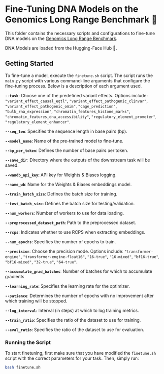 # Fine-Tuning DNA Models on the Genomics Long Range Benchmark 🧬

This folder contains the necessary scripts and configurations to fine-tune DNA models on the [Genomics Long Range Benchmark](https://huggingface.co/datasets/InstaDeepAI/genomics-long-range-benchmark).

DNA Models are loaded from the Hugging-Face Hub 🤗.

## Getting Started

To fine-tune a model, execute the `finetune.sh` script. The script runs the `main.py` script with various command-line arguments that configure the fine-tuning process. Below is a description of each argument used.

**`--task`**: Choose one of the predefined variant effects. Options include: `"variant_effect_causal_eqtl"`, `"variant_effect_pathogenic_clinvar"`, `"variant_effect_pathogenic_omim"`, `"cage_prediction"`, `"bulk_rna_expression"`, `"chromatin_features_histone_marks"`, `"chromatin_features_dna_accessibility"`, `"regulatory_element_promoter"`, `"regulatory_element_enhancer"`.

**`--seq_len`**: Specifies the sequence length in base pairs (bp).

**`--model_name`**: Name of the pre-trained model to fine-tune.

**`--bp_per_token`**: Defines the number of base pairs per token.

**`--save_dir`**: Directory where the outputs of the downstream task will be saved.

**`--wandb_api_key`**: API key for Weights & Biases logging.

**`--name_wb`**: Name for the Weights & Biases embeddings model.

**`--train_batch_size`**: Defines the batch size for training.

**`--test_batch_size`**: Defines the batch size for testing/validation.

**`--num_workers`**: Number of workers to use for data loading.

**`--preprocessed_dataset_path`**: Path to the preprocessed dataset.

**`--rcps`**: Indicates whether to use RCPS when extracting embeddings.

**`--num_epochs`**: Specifies the number of epochs to train.

**`--precision`**: Choose the precision mode. Options include: `"transformer-engine"`, `"transformer-engine-float16"`, `"16-true"`, `"16-mixed"`, `"bf16-true"`, `"bf16-mixed"`, `"32-true"`, `"64-true"`.

**`--accumulate_grad_batches`**: Number of batches for which to accumulate gradients.

**`--learning_rate`**: Specifies the learning rate for the optimizer.

**`--patience`**: Determines the number of epochs with no improvement after which training will be stopped.

**`--log_interval`**: Interval (in steps) at which to log training metrics.

**`--train_ratio`**: Specifies the ratio of the dataset to use for training.

**`--eval_ratio`**: Specifies the ratio of the dataset to use for evaluation.



### Running the Script

To start finetuning, first make sure that you have modified the `finetune.sh` script with the correct parameters for your task. Then, simply run:

```bash
bash finetune.sh
